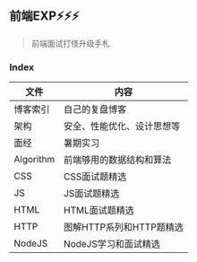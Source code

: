 ## 前端EXP⚡⚡⚡

> 前端面试打怪升级手札

### Index

|文件|内容|
|--|--|
|博客索引|自己的复盘博客|
|架构|安全、性能优化、设计思想等|
|面经|暑期实习|
|Algorithm| 前端够用的数据结构和算法|
|CSS|CSS面试题精选|
|JS|JS面试题精选|
|HTML|HTML面试题精选|
|HTTP|图解HTTP系列和HTTP题精选|
|NodeJS|NodeJS学习和面试精选|